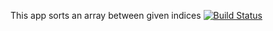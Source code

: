 This app sorts an array between given indices
[![Build Status](https://travis-ci.org/mertserezli/bil481homework1.svg?branch=master)](https://travis-ci.org/mertserezli/bil481homework1)

